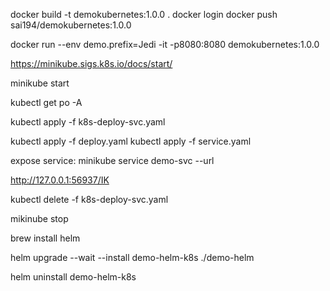 docker build -t demokubernetes:1.0.0 .
docker login
docker push sai194/demokubernetes:1.0.0

docker run --env demo.prefix=Jedi -it -p8080:8080 demokubernetes:1.0.0

https://minikube.sigs.k8s.io/docs/start/

minikube start

kubectl get po -A


kubectl apply -f k8s-deploy-svc.yaml

kubectl apply -f deploy.yaml
kubectl apply -f service.yaml

expose service:
minikube service demo-svc --url

http://127.0.0.1:56937/IK

kubectl delete -f k8s-deploy-svc.yaml

mikinube stop

brew install helm

helm upgrade --wait --install demo-helm-k8s ./demo-helm

helm uninstall demo-helm-k8s
